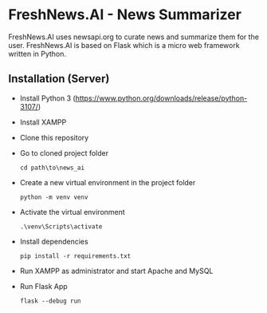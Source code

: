 # FreshNews.AI - News Summarizer

FreshNews.AI uses newsapi.org to curate news and summarize them for the user. FreshNews.AI is based on Flask which is a micro web framework written in Python.  

## Installation (Server)

* Install Python 3 (https://www.python.org/downloads/release/python-3107/)

* Install XAMPP

* Clone this repository  

* Go to cloned project folder

    ```
    cd path\to\news_ai
    ```

* Create a new virtual environment in the project folder

    ```
    python -m venv venv
    ```

* Activate the virtual environment
    
    ```
    .\venv\Scripts\activate
    ```

* Install dependencies
    ```
    pip install -r requirements.txt
    ```

* Run XAMPP as administrator and start Apache and MySQL

* Run Flask App
    ```
    flask --debug run
    ```